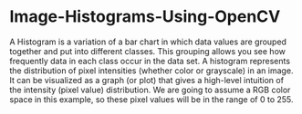 # Image-Histograms-Using-OpenCV
A Histogram is a variation of a bar chart in which data values are grouped together and put into different classes. This grouping allows you see how frequently data in each class occur in the data set. 
A histogram represents the distribution of pixel intensities (whether color or grayscale) in an image. It can be visualized as a graph (or plot) that gives a high-level intuition of the intensity (pixel value) distribution. We are going to assume a RGB color space in this example, so these pixel values will be in the range of 0 to 255.
